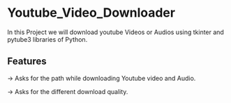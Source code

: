 # Youtube_Video_Downloader

In this Project we will download youtube Videos or Audios using tkinter and pytube3 libraries of Python.

## Features

-> Asks for the path while downloading Youtube video and Audio.

-> Asks for the different download quality.

